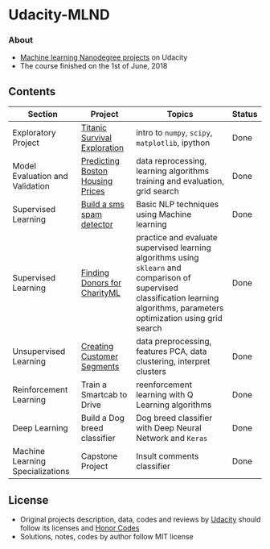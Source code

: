 # Udacity-MLND
### About
* [Machine learning Nanodegree projects](https://eg.udacity.com/course/machine-learning-engineer-nanodegree--nd009) on Udacity
* The course finished on the 1st of June, 2018

## Contents 
Section | Project | Topics | Status
--- | --- | --- | ---
Exploratory Project | [Titanic Survival Exploration](https://github.com/abdelmalek13/Udacity-MLND/tree/master/Introductory%20Project%20-%20Titanic%20Survival%20Exploration) | intro to `numpy`, `scipy`, `matplotlib`, ipython | Done
Model Evaluation and Validation | [Predicting Boston Housing Prices](https://github.com/abdelmalek13/Udacity-MLND/tree/master/Predicting%20Boston%20Housing%20Prices%20-%20Boston%20Housing) | data reprocessing, learning algorithms training and evaluation, grid search | Done
Supervised Learning | [Build a sms spam detector](https://github.com/abdelmalek13/Udacity-MLND/tree/master/sms%20spam%20detector%20-%20Inference%20Bayesian) | Basic NLP techniques using Machine learning | Done
Supervised Learning | [Finding Donors for CharityML](https://github.com/abdelmalek13/Udacity-MLND/tree/master/Finding%20Donors%20for%20CharityML) | practice and evaluate supervised learning algorithms using `sklearn` and comparison of supervised classification learning algorithms, parameters optimization using grid search  | Done
Unsupervised Learning | [Creating Customer Segments](https://github.com/abdelmalek13/Udacity-MLND/tree/master/Customer%20segments) | data preprocessing, features PCA, data clustering, interpret clusters | Done
Reinforcement Learning | Train a Smartcab to Drive | reenforcement learning with Q Learning algorithms | Done
Deep Learning | Build a Dog breed classifier | Dog breed classifier with Deep Neural Network and `Keras` | Done 
Machine Learning Specializations | Capstone Project | Insult comments classifier | Done

## License
- Original projects description, data, codes and reviews by [Udacity](www.udacity.com) should follow its licenses and [Honor Codes](https://udacity.zendesk.com/hc/en-us/articles/210667103-What-is-the-Udacity-Honor-Code-)
- Solutions, notes, codes by author follow MIT license
